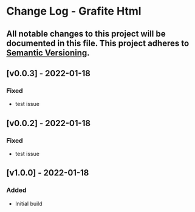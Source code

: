 # Change Log - Grafite Html
All notable changes to this project will be documented in this file.
This project adheres to [Semantic Versioning](http://semver.org/).
----

## [v0.0.3] - 2022-01-18

### Fixed
- test issue

## [v0.0.2] - 2022-01-18

### Fixed
- test issue

## [v1.0.0] - 2022-01-18

### Added
- Initial build